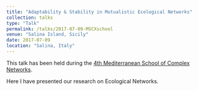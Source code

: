 ```yaml
---
title: "Adaptability & Stability in Mutualistic Ecological Networks"
collection: talks
type: "Talk"
permalink: /talks/2017-07-09-MSCXschool
venue: "Salina Island, Sicily"
date: 2017-07-09
location: "Salina, Italy"
---
```


This talk has been held during the [4th Mediterranean School of Complex Networks](http://mediterraneanschoolcomplex.net/).

Here I have presented our research on Ecological Networks.
